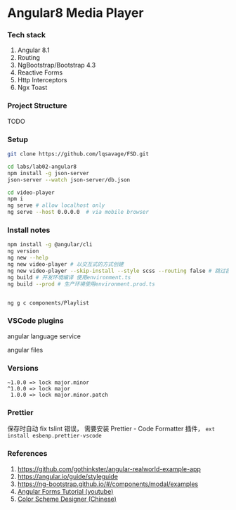 # Angular8 Media Player

### Tech stack

1. Angular 8.1
2. Routing
3. NgBootstrap/Bootstrap 4.3
4. Reactive Forms
5. Http Interceptors
6. Ngx Toast

### Project Structure

TODO

### Setup

```sh
git clone https://github.com/lqsavage/FSD.git

cd labs/lab02-angular8
npm install -g json-server
json-server --watch json-server/db.json

cd video-player
npm i
ng serve # allow localhost only
ng serve --host 0.0.0.0  # via mobile browser
```

### Install notes

```sh
npm install -g @angular/cli
ng version
ng new --help
ng new video-player # 以交互式的方式创建
ng new video-player --skip-install --style scss --routing false # 跳过各种提示
ng build # 开发环境编译 使用environment.ts
ng build --prod # 生产环境使用environment.prod.ts


ng g c components/Playlist
```

### VSCode plugins

angular language service

angular files

### Versions

```
~1.0.0 => lock major.minor
^1.0.0 => lock major
 1.0.0 => lock major.minor.patch
```

### Prettier

保存时自动 fix tslint 错误， 需要安装 Prettier - Code Formatter 插件， `ext install esbenp.prettier-vscode`

### References

1. https://github.com/gothinkster/angular-realworld-example-app
2. https://angular.io/guide/styleguide
3. https://ng-bootstrap.github.io/#/components/modal/examples
4. [Angular Forms Tutorial (youtube)](https://www.youtube.com/playlist?list=PLC3y8-rFHvwhwL-XH04cHOpJnkgRKykFi)
5. [Color Scheme Designer (Chinese)](http://www.peise.net/tools/web/#)
